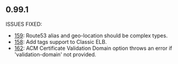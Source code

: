 ## 0.99.1

ISSUES FIXED:

* [159](https://github.com/perfectsense/gyro-aws-provider/issues/159): Route53 alias and geo-location should be complex types.
* [158](https://github.com/perfectsense/gyro-aws-provider/issues/158): Add tags support to Classic ELB.
* [162](https://github.com/perfectsense/gyro-aws-provider/issues/162): ACM Certificate Validation Domain option throws an error if 'validation-domain' not provided.

